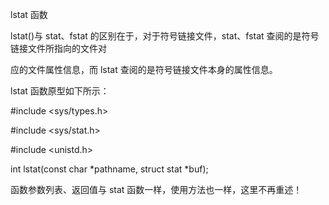 lstat 函数

lstat()与 stat、fstat 的区别在于，对于符号链接文件，stat、fstat 查阅的是符号链接文件所指向的文件对

应的文件属性信息，而 lstat 查阅的是符号链接文件本身的属性信息。

lstat 函数原型如下所示：

#include <sys/types.h>

#include <sys/stat.h>

#include <unistd.h>

int lstat(const char \*pathname, struct stat \*buf);

函数参数列表、返回值与 stat 函数一样，使用方法也一样，这里不再重述！
